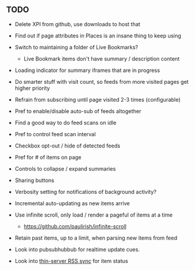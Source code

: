 TODO
----

* Delete XPI from github, use downloads to host that

* Find out if page attributes in Places is an insane thing to keep using

* Switch to maintaining a folder of Live Bookmarks?
    * Live Bookmark items don't have summary / description content

* Loading indicator for summary iframes that are in progress

* Do smarter stuff with visit count, so feeds from more visited pages get higher priority

* Refrain from subscribing until page visited 2-3 times (configurable)

* Pref to enable/disable auto-sub of feeds altogether

* Find a good way to do feed scans on idle

* Pref to control feed scan interval

* Checkbox opt-out / hide of detected feeds

* Pref for # of items on page

* Controls to collapse / expand summaries

* Sharing buttons

* Verbosity setting for notifications of background activity?

* Incremental auto-updating as new items arrive

* Use infinite scroll, only load / render a pageful of items at a time
    * https://github.com/paulirish/infinite-scroll

* Retain past items, up to a limit, when parsing new items from feed

* Look into pubsubhubbub for realtime update cues.

* Look into [thin-server RSS sync][] for item status

[thin-server RSS sync]: http://inessential.com/2010/02/08/idea_for_alternative_rss_syncing_system

